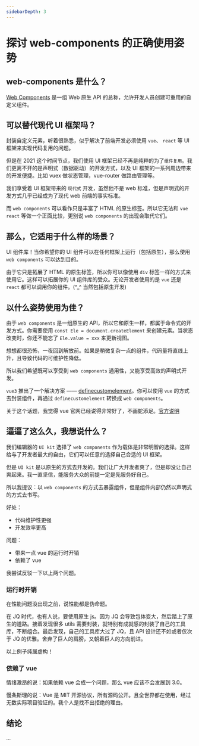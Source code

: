 ```yaml
---
sidebarDepth: 3
---
```



# 探讨 web-components 的正确使用姿势

## web-components 是什么？

[Web Components](https://developer.mozilla.org/zh-CN/docs/Web/Web_Components) 是一组 Web 原生 API 的总称，允许开发人员创建可重用的自定义组件。


## 可以替代现代 UI 框架吗？

封装自定义元素，听着很熟悉，似乎解决了前端开发必须使用 `vue`、 `react` 等 UI 框架来实现代码复用的问题。

但是在 2021 这个时间节点，我们使用 UI 框架已经不再是纯粹的为了`组件复用`。我们更离不开的是声明式（数据驱动）的开发方式，以及 UI 框架的一系列周边带来的开发便捷。比如 vuex 做状态管理，vue-router 做路由管理等。

我们享受着 UI 框架带来的 `现代式` 开发，虽然他不是 web 标准，但是声明式的开发方式几乎已经成为了现代 web 前端的事实标准。

而 `web components` 可以看作只是丰富了 HTML 的原生标签。所以它无法和 `vue` `react` 等做一个正面比较，更别说 `web components` 的出现会取代它们。


## 那么，它适用于什么样的场景？

UI 组件库！当你希望你的 UI 组件可以在任何框架上运行（包括原生），那么使用 `web components` 可以达到目的。

由于它只是拓展了 HTML 的原生标签，所以你可以像使用 `div` 标签一样的方式来使用它。这样可以拓展你的 UI 组件库的受众。无论开发者使用的是 `vue` 还是 `react` 都可以调用你的组件。(^_^ 当然包括原生开发)


## 以什么姿势使用为佳？

由于 `web components` 是一组原生的 API，所以它和原生一样，都属于命令式的开发方式。你需要使用 `const Ele = document.createElement` 来创建元素。当状态改变时，你还不能忘了 `Ele.value = xxx` 来更新视图。

想想都很恐怖，一夜回到解放前。如果是稍微复杂一点的组件，代码量将直线上升，且导致代码的可维护性降低。

所以我们希望既可以享受到 `web components` 通用性，又能享受高效的声明式开发。

`vue3` 推出了一个解决方案 —— [definecustomelement](https://v3.cn.vuejs.org/api/global-api.html#definecustomelement)。你可以使用 `vue` 的方式去封装组件，再通过 `definecustomelement` 转换成 `web components`。

关于这个话题，我觉得 vue 官网已经说得非常好了，不画蛇添足。[官方说明](https://v3.cn.vuejs.org/guide/web-components.html#%E5%9C%A8-vue-%E4%B8%AD%E4%BD%BF%E7%94%A8%E8%87%AA%E5%AE%9A%E4%B9%89%E5%85%83%E7%B4%A0)

## 逼逼了这么久，我想说什么？

我们编辑器的 `UI kit` 选择了 `web components` 作为载体是非常明智的选择。这样给与了开发者最大的自由，它们可以任意的选择自己合适的 UI 框架。

但是 `UI kit` 是以原生的方式去开发的。我们让广大开发者爽了，但是却没让自己爽起来。我一直坚信，能服务大众的前提一定是先服务好自己。

所以我提议：以 `web components` 的方式去暴露组件，但是组件内部仍然以声明式的方式去书写。

好处：
- 代码维护性更强
- 开发效率更高

问题：
- 带来一点 vue 的运行时开销
- 依赖了 vue

我尝试反驳一下以上两个问题。

### 运行时开销
  在性能问题没出现之前，说性能都是伪命题。

  在 JQ 时代，也有人说，要使用原生 js。因为 JQ 会导致包体变大，然后踏上了原生的道路。接着发现很多 utils 需要封装，就特别有成就感的封装了自己的工具库，不断组合。最后发现，自己的工具库大过了 JQ，且 API  设计还不如或者仅次于 JQ 的优雅。舍弃了巨人的肩膀，又朝着巨人的方向前进。

  以上例子纯属虚构！

### 依赖了 vue 
  情绪激昂的说：如果依赖 vue 会成一个问题，那么 vue 应该不会发展到 3.0。

  慢条斯理的说：Vue 是 MIT 开源协议，所有源码公开。且全世界都在使用，经过无数实际项目验证的。我个人是找不出拒绝的理由。

## 结论

...







